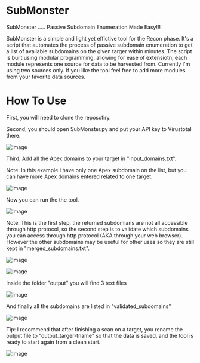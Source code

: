 # SubMonster
SubMonster ..... Passive Subdomain Enumeration Made Easy!!!

SubMonster is a simple and light yet effictive tool for the Recon phase.
It's a script that automates the process of passive subdomain enumeration to get a list of available subdomains on the given targer within minutes.
The script is built using modular programming, allowing for ease of extensiotn, each module represents one source for data to be harvested from.
Currently I'm using two sources only. If you like the tool feel free to add more modules from your favorite data sources.

# How To Use

First, you will need to clone the reposotiry.

Second, you should open SubMonster.py and put your API key to Virustotal there.

![image](https://github.com/MohamedAwad9k8/SubMonster/assets/75997594/e330263a-6411-4b15-bb88-da4294ccfb02)

Third, Add all the Apex domains to your target in "input_domains.txt".

Note: In this example I have only one Apex subdomain on the list, but you can have more Apex domains entered related to one target.

![image](https://github.com/MohamedAwad9k8/SubMonster/assets/75997594/775fc244-819f-4ead-bf56-e42f1340e3eb)

Now you can run the the tool.

![image](https://github.com/MohamedAwad9k8/SubMonster/assets/75997594/b145e361-c915-49e5-a92f-894420c1559a)

Note: This is the first step, the returned subdomians are not all accessible through http protocol, so the second step is to validate which subdomains you can access through http protocol (AKA through your web browser). However the other subdomains may be useful for other uses so they are still kept in "merged_subdomains.txt".

![image](https://github.com/MohamedAwad9k8/SubMonster/assets/75997594/0c2d7e66-12c8-430f-be8a-bd3ad930ca99)

![image](https://github.com/MohamedAwad9k8/SubMonster/assets/75997594/c79e70b4-ca6e-4e15-ba1d-9297e5255ca7)

Inside the folder "output" you will find 3 text files

![image](https://github.com/MohamedAwad9k8/SubMonster/assets/75997594/408e8749-0bd8-4617-871b-9f71a6530990)

And finally all the subdomains are listed in "validated_subdomains"

![image](https://github.com/MohamedAwad9k8/SubMonster/assets/75997594/8bef061d-3851-4201-99b7-ea49edd240ec)

Tip: I recommend that after finishing a scan on a target, you rename the output file to "output_targer-tname" so that the data is saved, and the tool is ready to start again from a clean start.

![image](https://github.com/MohamedAwad9k8/SubMonster/assets/75997594/26fa016a-8bb6-4164-9c79-e0f39b73e580)
